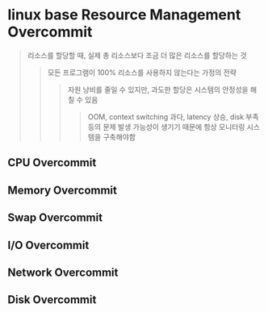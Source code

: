 # linux base Resource Management Overcommit

> 리소스를 할당할 때, 실제 총 리소스보다 조금 더 많은 리소스를 할당하는 것
>
> > 모든 프로그램이 100% 리소스를 사용하지 않는다는 가정의 전략
> >
> > > 자원 낭비를 줄일 수 있지만, 과도한 할당은 시스템의 안정성을 해칠 수 있음
> > >
> > > > OOM, context switching 과다, latency 상승, disk 부족 등의 문제 발생 가능성이 생기기 때문에 항상 모니터링 시스템을 구축해야함

## CPU Overcommit

## Memory Overcommit

## Swap Overcommit

## I/O Overcommit

## Network Overcommit

## Disk Overcommit
